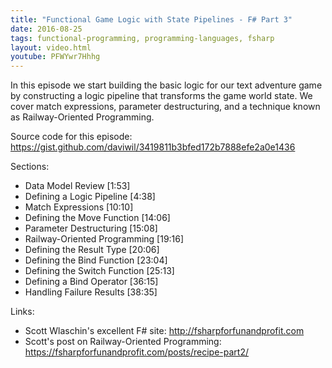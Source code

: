 ```yaml
---
title: "Functional Game Logic with State Pipelines - F# Part 3"
date: 2016-08-25
tags: functional-programming, programming-languages, fsharp
layout: video.html
youtube: PFWYwr7Hhhg
---
```


In this episode we start building the basic logic for our text adventure game by constructing a logic pipeline that transforms the game world state.  We cover match expressions, parameter destructuring, and a technique known as Railway-Oriented Programming.

Source code for this episode: https://gist.github.com/daviwil/3419811b3bfed172b7888efe2a0e1436

Sections:

- Data Model Review [1:53]
- Defining a Logic Pipeline [4:38]
- Match Expressions [10:10]
- Defining the Move Function [14:06]
- Parameter Destructuring [15:08]
- Railway-Oriented Programming [19:16]
- Defining the Result Type [20:06]
- Defining the Bind Function [23:04]
- Defining the Switch Function [25:13]
- Defining a Bind Operator [36:15]
- Handling Failure Results [38:35]

Links:

- Scott Wlaschin's excellent F# site: http://fsharpforfunandprofit.com
- Scott's post on Railway-Oriented Programming: https://fsharpforfunandprofit.com/posts/recipe-part2/
